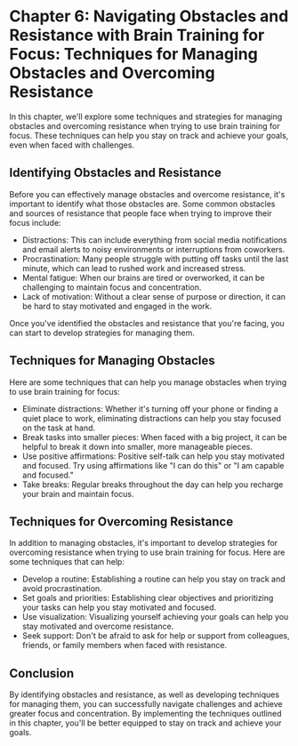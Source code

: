 Chapter 6: Navigating Obstacles and Resistance with Brain Training for Focus: Techniques for Managing Obstacles and Overcoming Resistance
=========================================================================================================================================

In this chapter, we'll explore some techniques and strategies for managing obstacles and overcoming resistance when trying to use brain training for focus. These techniques can help you stay on track and achieve your goals, even when faced with challenges.

Identifying Obstacles and Resistance
------------------------------------

Before you can effectively manage obstacles and overcome resistance, it's important to identify what those obstacles are. Some common obstacles and sources of resistance that people face when trying to improve their focus include:

* Distractions: This can include everything from social media notifications and email alerts to noisy environments or interruptions from coworkers.
* Procrastination: Many people struggle with putting off tasks until the last minute, which can lead to rushed work and increased stress.
* Mental fatigue: When our brains are tired or overworked, it can be challenging to maintain focus and concentration.
* Lack of motivation: Without a clear sense of purpose or direction, it can be hard to stay motivated and engaged in the work.

Once you've identified the obstacles and resistance that you're facing, you can start to develop strategies for managing them.

Techniques for Managing Obstacles
---------------------------------

Here are some techniques that can help you manage obstacles when trying to use brain training for focus:

* Eliminate distractions: Whether it's turning off your phone or finding a quiet place to work, eliminating distractions can help you stay focused on the task at hand.
* Break tasks into smaller pieces: When faced with a big project, it can be helpful to break it down into smaller, more manageable pieces.
* Use positive affirmations: Positive self-talk can help you stay motivated and focused. Try using affirmations like "I can do this" or "I am capable and focused."
* Take breaks: Regular breaks throughout the day can help you recharge your brain and maintain focus.

Techniques for Overcoming Resistance
------------------------------------

In addition to managing obstacles, it's important to develop strategies for overcoming resistance when trying to use brain training for focus. Here are some techniques that can help:

* Develop a routine: Establishing a routine can help you stay on track and avoid procrastination.
* Set goals and priorities: Establishing clear objectives and prioritizing your tasks can help you stay motivated and focused.
* Use visualization: Visualizing yourself achieving your goals can help you stay motivated and overcome resistance.
* Seek support: Don't be afraid to ask for help or support from colleagues, friends, or family members when faced with resistance.

Conclusion
----------

By identifying obstacles and resistance, as well as developing techniques for managing them, you can successfully navigate challenges and achieve greater focus and concentration. By implementing the techniques outlined in this chapter, you'll be better equipped to stay on track and achieve your goals.
